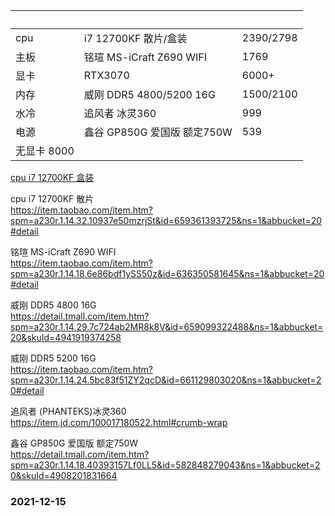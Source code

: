 | &nbsp;        | &nbsp;        | &nbsp;        |
| ------------- | ------------- | ------------- |
|cpu|i7 12700KF 散片/盒装| 2390/2798 |
|主板|铭瑄 MS-iCraft Z690 WIFI|1769|
|显卡|RTX3070|6000+|
|内存|威刚 DDR5 4800/5200 16G|1500/2100|
|水冷|追风者 冰灵360|999|
|电源|鑫谷 GP850G 爱国版 额定750W|539|
|无显卡 8000|

[cpu i7 12700KF 盒装](https://item.taobao.com/item.htm?spm=a230r.1.14.220.10937e50mzrjSt&id=661741779160&ns=1&abbucket=20#detail{:target="_blank"})

cpu i7 12700KF 散片  
https://item.taobao.com/item.htm?spm=a230r.1.14.32.10937e50mzrjSt&id=659361393725&ns=1&abbucket=20#detail

铭瑄 MS-iCraft Z690 WIFI  
https://item.taobao.com/item.htm?spm=a230r.1.14.18.6e86bdf1ySS50z&id=636350581645&ns=1&abbucket=20#detail

威刚 DDR5 4800 16G  
https://detail.tmall.com/item.htm?spm=a230r.1.14.29.7c724ab2MR8k8V&id=659099322488&ns=1&abbucket=20&skuId=4941919374258

威刚 DDR5 5200 16G  
https://item.taobao.com/item.htm?spm=a230r.1.14.24.5bc83f51ZY2qcD&id=661129803020&ns=1&abbucket=20#detail

追风者 (PHANTEKS)冰灵360  
https://item.jd.com/100017180522.html#crumb-wrap

鑫谷 GP850G 爱国版 额定750W  
https://detail.tmall.com/item.htm?spm=a230r.1.14.18.40393157Lf0LL5&id=582848279043&ns=1&abbucket=20&skuId=4908201831664

### 2021-12-15
